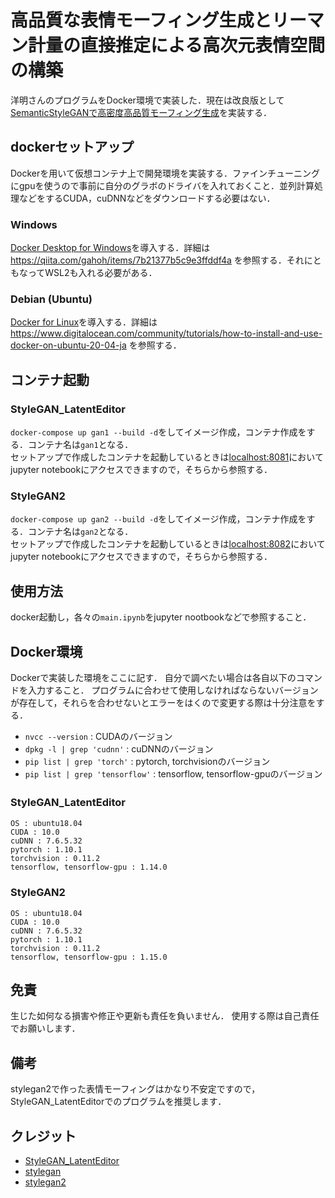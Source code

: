 # 高品質な表情モーフィング生成とリーマン計量の直接推定による高次元表情空間の構築
洋明さんのプログラムをDocker環境で実装した．現在は改良版として[SemanticStyleGANで高密度高品質モーフィング生成](https://github.com/KakeruKitahara/HighDensityFaceMorphing)を実装する．

## dockerセットアップ
Dockerを用いて仮想コンテナ上で開発環境を実装する．ファインチューニングにgpuを使うので事前に自分のグラボのドライバを入れておくこと．並列計算処理などをするCUDA，cuDNNなどをダウンロードする必要はない．

### Windows
[Docker Desktop for Windows](https://docs.docker.jp/desktop/install/windows-install.html)を導入する．詳細は https://qiita.com/gahoh/items/7b21377b5c9e3ffddf4a を参照する．それにともなってWSL2も入れる必要がある．

### Debian (Ubuntu)
[Docker for Linux](https://docs.docker.jp/linux/index.html)を導入する．詳細は https://www.digitalocean.com/community/tutorials/how-to-install-and-use-docker-on-ubuntu-20-04-ja を参照する．

## コンテナ起動

### StyleGAN_LatentEditor
`docker-compose up gan1 --build -d`をしてイメージ作成，コンテナ作成をする．コンテナ名は`gan1`となる． \
セットアップで作成したコンテナを起動しているときは[localhost:8081](http://localhost:8081)においてjupyter notebookにアクセスできますので，そちらから参照する．

### StyleGAN2
`docker-compose up gan2 --build -d`をしてイメージ作成，コンテナ作成をする．コンテナ名は`gan2`となる．\
セットアップで作成したコンテナを起動しているときは[localhost:8082](http://localhost:8082)においてjupyter notebookにアクセスできますので，そちらから参照する．

## 使用方法
  docker起動し，各々の`main.ipynb`をjupyter nootbookなどで参照すること．

## Docker環境
Dockerで実装した環境をここに記す．
自分で調べたい場合は各自以下のコマンドを入力すること．
プログラムに合わせて使用しなければならないバージョンが存在して，それらを合わせないとエラーをはくので変更する際は十分注意をする．
- `nvcc --version` : CUDAのバージョン
- `dpkg -l | grep 'cudnn'` : cuDNNのバージョン
- `pip list | grep 'torch'` : pytorch, torchvisionのバージョン
- `pip list | grep 'tensorflow'` : tensorflow, tensorflow-gpuのバージョン

### StyleGAN_LatentEditor　
```
OS : ubuntu18.04
CUDA : 10.0
cuDNN : 7.6.5.32
pytorch : 1.10.1
torchvision : 0.11.2
tensorflow, tensorflow-gpu : 1.14.0
```

### StyleGAN2
```
OS : ubuntu18.04
CUDA : 10.0
cuDNN : 7.6.5.32
pytorch : 1.10.1
torchvision : 0.11.2
tensorflow, tensorflow-gpu : 1.15.0
```

## 免責
生じた如何なる損害や修正や更新も責任を負いません． 使用する際は自己責任でお願いします．

## 備考
stylegan2で作った表情モーフィングはかなり不安定ですので，StyleGAN_LatentEditorでのプログラムを推奨します．

## クレジット
- [StyleGAN_LatentEditor](https://github.com/pacifinapacific/StyleGAN_LatentEditor)
- [stylegan](https://github.com/NVlabs/stylegan)
- [stylegan2](https://github.com/NVlabs/stylegan2)
